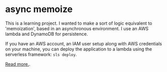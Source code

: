 # async memoize

This is a learning project. I wanted to make a sort of logic equivalent to 'memoization', based in an asynchronous environment. I use an AWS lambda and DynamoDB for persistence.

If you have an AWS account, an IAM user setup along with AWS credentials on your machine, you can deploy the application to a lambda using the serverless framework: `sls deploy`.

[Read more.](https://bergsans.github.io/essays/2021-05-24-simple-asynchronous-memoizer).
